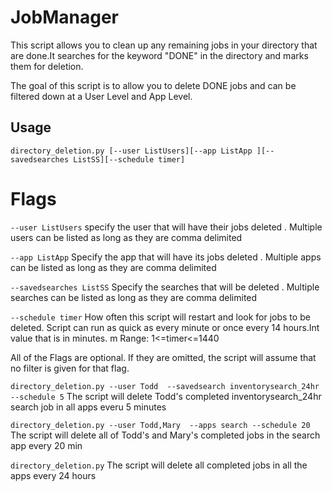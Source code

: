 # JobManager
 
This script allows you to clean up any remaining jobs in your directory that are done.It searches for the keyword "DONE" in the directory and marks them for deletion.

The goal of this script is to allow you to delete DONE jobs and can be filtered down at a User Level and App Level. 
    
 ## Usage
 
 ```
 directory_deletion.py [--user ListUsers][--app ListApp ][--savedsearches ListSS][--schedule timer]
 ```
 
 # Flags
 
   `--user ListUsers`
        specify the user that will have their jobs deleted . Multiple users can be listed as long as they are comma delimited 
   
   `--app ListApp`
        Specify the app that will have its jobs deleted . Multiple apps can be listed as long as they are comma delimited       
  
   `--savedsearches ListSS`
        Specify the searches that will be deleted . Multiple searches can be listed as long as they are comma delimited    
    
   `--schedule timer`
        How often this script will restart and look for jobs to be deleted. Script can run as quick as every minute or once every 14               hours.Int value that is in  minutes. m Range: 1<=timer<=1440
    
 All of the Flags are optional. If they are omitted, the script will assume that no filter is given for that flag. 
 
 `directory_deletion.py --user Todd  --savedsearch inventorysearch_24hr --schedule 5`
    The script will delete Todd's completed inventorysearch_24hr search job in all apps everu 5 minutes
    
  `directory_deletion.py --user Todd,Mary  --apps search --schedule 20`
    The script will delete all of Todd's and Mary's completed jobs in the search app every 20 min
 
  `directory_deletion.py`
    The script will delete all completed jobs in all the apps every 24 hours
